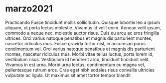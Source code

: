 # marzo2021
Practicando
Fusce tincidunt mollis sollicitudin. Quisque lobortis leo a ipsum aliquam, ut porta lectus molestie. Vivamus id velit enim. Aenean velit ipsum, commodo a neque nec, molestie auctor risus. Duis eu arcu ac eros fringilla ultrices. Orci varius natoque penatibus et magnis dis parturient montes, nascetur ridiculus mus. Fusce gravida tortor nisl, in accumsan purus condimentum vel. Orci varius natoque penatibus et magnis dis parturient montes, nascetur ridiculus mus. Morbi vitae tellus luctus, porta lorem id, vestibulum risus. Vestibulum id hendrerit arcu, tincidunt tincidunt velit. Vivamus in est urna. Morbi urna lectus, condimentum eu magna vel, pellentesque rutrum eros. Cras eget nibh sodales risus convallis ultricies vulputate ac ligula. Ut maximus sit amet tortor tempor blandit
